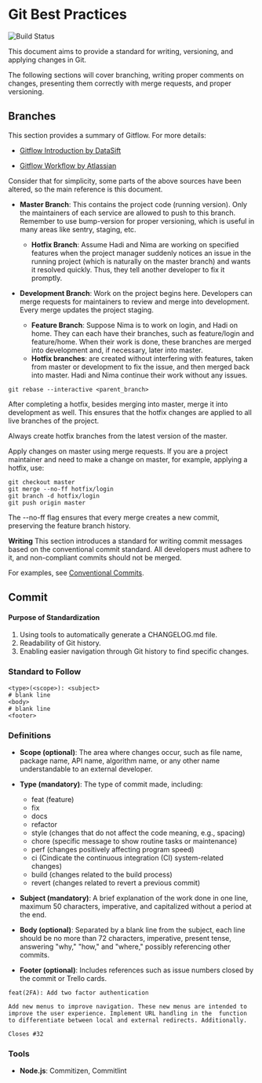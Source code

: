 # Git Best Practices

![Build Status](https://git-scm.com/images/logo@2x.png)


This document aims to provide a standard for writing, versioning, and applying changes in Git.

The following sections will cover branching, writing proper comments on changes, presenting them correctly with merge requests, and proper versioning.

## Branches

This section provides a summary of Gitflow. For more details:


- [Gitflow Introduction by DataSift]

- [Gitflow Workflow by Atlassian]

Consider that for simplicity, some parts of the above sources have been altered, so the main reference is this document.

- **Master Branch**: This contains the project code (running version). Only the maintainers of each service are allowed to push to this branch. Remember to use bump-version for proper versioning, which is useful in many areas like sentry, staging, etc.

  - **Hotfix Branch**: Assume Hadi and Nima are working on specified features when the project manager suddenly notices an issue in the running project (which is naturally on the master branch) and wants it resolved quickly. Thus, they tell another developer to fix it promptly.


- **Development Branch**: Work on the project begins here. Developers can merge requests for maintainers to review and merge into development. Every merge updates the project staging.
  - **Feature Branch**: Suppose Nima is to work on login, and Hadi on home. They can each have their branches, such as feature/login and feature/home. When their work is done, these branches are merged into development and, if necessary, later into master.
  - **Hotfix branches**: are created without interfering with features, taken from master or development to fix the issue, and then merged back into master. Hadi and Nima continue their work without any issues.


```
git rebase --interactive <parent_branch>
```

After completing a hotfix, besides merging into master, merge it into development as well. This ensures that the hotfix changes are applied to all live branches of the project.

Always create hotfix branches from the latest version of the master.

Apply changes on master using merge requests. If you are a project maintainer and need to make a change on master, for example, applying a hotfix, use:

```
git checkout master
git merge --no-ff hotfix/login
git branch -d hotfix/login
git push origin master
```

The --no-ff flag ensures that every merge creates a new commit, preserving the feature branch history.

**Writing**
This section introduces a standard for writing commit messages based on the conventional commit standard. All developers must adhere to it, and non-compliant commits should not be merged.

For examples, see [Conventional Commits].

## Commit

#### Purpose of Standardization                
1. Using tools to automatically generate a CHANGELOG.md file.
2. Readability of Git history.
3. Enabling easier navigation through Git history to find specific changes.

### Standard to Follow

```
<type>(<scope>): <subject>
# blank line
<body>
# blank line
<footer>
```

### Definitions

- **Scope (optional)**: The area where changes occur, such as file name, package name, API name, algorithm name, or any other name understandable to an external developer.

- **Type (mandatory)**: The type of commit made, including:
  - feat (feature)
  - fix
  - docs
  - refactor
  - style (changes that do not affect the code meaning, e.g., spacing)
  - chore (specific message to show routine tasks or maintenance)
  - perf (changes positively affecting program speed)
  - ci (Cindicate the continuous integration (CI) system-related changes)
  - build (changes related to the build process)
  - revert (changes related to revert a previous commit)

- **Subject (mandatory)**: A brief explanation of the work done in one line, maximum 50 characters, imperative, and capitalized without a period at the end.

- **Body (optional)**:  Separated by a blank line from the subject, each line should be no more than 72 characters, imperative, present tense, answering "why," "how," and "where," possibly referencing other commits.

- **Footer (optional)**: Includes references such as issue numbers closed by the commit or Trello cards.

```
feat(2FA): Add two factor authentication

Add new menus to improve navigation. These new menus are intended to improve the user experience. Implement URL handling in the  function to differentiate between local and external redirects. Additionally.

Closes #32
```

### Tools

- **Node.js**: Commitizen, Commitlint




















[//]: # (These are reference links used in the body of this note and get stripped out when the markdown processor does its job. There is no need to format nicely because it shouldn't be seen. Thanks SO -)

[Gitflow Introduction by DataSift]: <https://docs.github.com/en/pages>
[Gitflow Workflow by Atlassian]: <https://www.atlassian.com/git/tutorials/comparing-workflows/gitflow-workflow>
[Conventional Commits]: <https://www.conventionalcommits.org>
